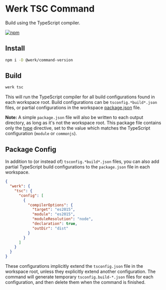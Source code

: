# Werk TSC Command

Build using the TypeScript compiler.

[![npm](https://img.shields.io/npm/v/@werk/command-tsc)](https://www.npmjs.com/package/@werk/command-tsc)

## Install

```sh
npm i -D @werk/command-version
```

## Build

```sh
werk tsc
```

This will run the TypeScript compiler for all build configurations found in each workspace root. Build configurations can be `tsconfig.*build*.json` files, or partial configurations in the workspace [package.json](#package-config) file.

**Note:** A simple `package.json` file will also be written to each output directory, as long as it's not the workspace root. This package file contains only the [type](https://nodejs.org/api/packages.html#type) directive, set to the value which matches the TypeScript configuration (`module` or `commonjs`).

## Package Config

In addition to (or instead of) `tsconfig.*build*.json` files, you can also add partial TypeScript build configurations to the `package.json` file in each workspace.

```json
{
  "werk": {
    "tsc": {
      "config": [
        {
          "compilerOptions": {
            "target": "es2015",
            "module": "es2015",
            "moduleResolution": "node",
            "declaration": true,
            "outDir": "dist"
          }
        }
      ]
    }
  }
}
```

These configurations implicitly extend the `tsconfig.json` file in the workspace root, unless they explicitly extend another configuration. The command will generate temporary `tsconfig.build-*.json` files for each configuration, and then delete them when the command is finished.
